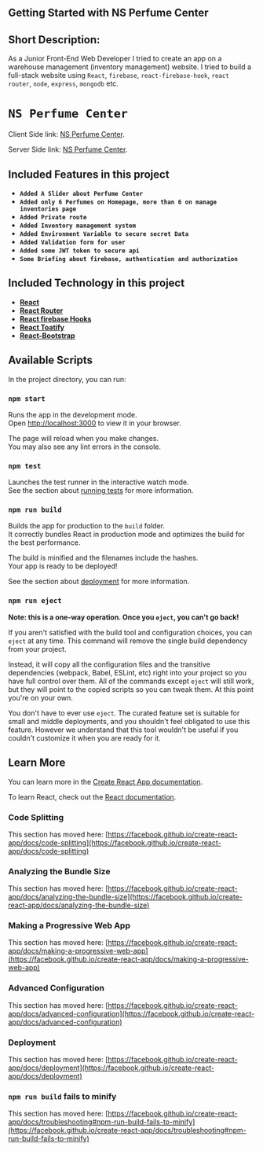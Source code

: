 ## Getting Started with NS Perfume Center
## Short Description: 
As a Junior Front-End Web Developer I tried to create an app on a warehouse management (inventory management) website. I tried to build a full-stack website using `React`, `firebase`, `react-firebase-hook`, `react router`, `node`, `express`, `mongodb` etc. 

# **`NS Perfume Center`**

Client Side link: [NS Perfume Center](https://ns-perfume-center.web.app/).

Server Side link: [NS Perfume Center](https://blooming-lowlands-86443.herokuapp.com/).

## Included Features in this project

- **`Added A Slider about Perfume Center`**
- **`Added only 6 Perfumes on Homepage, more than 6 on manage inventories page `**
- **`Added Private route`**
- **`Added Inventory management system`**
- **`Added Environment Variable to secure secret Data`**
- **`Added Validation form for user`**
- **`Added some JWT token to secure api`**
- **`Some Briefing about firebase, authentication and authorization`**

## Included Technology in this project

- **[React](https://reactjs.org/)**
- **[React Router](https://reactrouter.com/)**
- **[React firebase Hooks](https://github.com/CSFrequency/react-firebase-hooks)**
- **[React Toatify](https://toastify.org/en-US/)**
- **[React-Bootstrap](https://react-bootstrap.github.io/)**



## Available Scripts

In the project directory, you can run:

### `npm start`

Runs the app in the development mode.\
Open [http://localhost:3000](http://localhost:3000) to view it in your browser.

The page will reload when you make changes.\
You may also see any lint errors in the console.

### `npm test`

Launches the test runner in the interactive watch mode.\
See the section about [running tests](https://facebook.github.io/create-react-app/docs/running-tests) for more information.

### `npm run build`

Builds the app for production to the `build` folder.\
It correctly bundles React in production mode and optimizes the build for the best performance.

The build is minified and the filenames include the hashes.\
Your app is ready to be deployed!

See the section about [deployment](https://facebook.github.io/create-react-app/docs/deployment) for more information.

### `npm run eject`

**Note: this is a one-way operation. Once you `eject`, you can't go back!**

If you aren't satisfied with the build tool and configuration choices, you can `eject` at any time. This command will remove the single build dependency from your project.

Instead, it will copy all the configuration files and the transitive dependencies (webpack, Babel, ESLint, etc) right into your project so you have full control over them. All of the commands except `eject` will still work, but they will point to the copied scripts so you can tweak them. At this point you're on your own.

You don't have to ever use `eject`. The curated feature set is suitable for small and middle deployments, and you shouldn't feel obligated to use this feature. However we understand that this tool wouldn't be useful if you couldn't customize it when you are ready for it.

## Learn More

You can learn more in the [Create React App documentation](https://facebook.github.io/create-react-app/docs/getting-started).

To learn React, check out the [React documentation](https://reactjs.org/).

### Code Splitting

This section has moved here: [https://facebook.github.io/create-react-app/docs/code-splitting](https://facebook.github.io/create-react-app/docs/code-splitting)

### Analyzing the Bundle Size

This section has moved here: [https://facebook.github.io/create-react-app/docs/analyzing-the-bundle-size](https://facebook.github.io/create-react-app/docs/analyzing-the-bundle-size)

### Making a Progressive Web App

This section has moved here: [https://facebook.github.io/create-react-app/docs/making-a-progressive-web-app](https://facebook.github.io/create-react-app/docs/making-a-progressive-web-app)

### Advanced Configuration

This section has moved here: [https://facebook.github.io/create-react-app/docs/advanced-configuration](https://facebook.github.io/create-react-app/docs/advanced-configuration)

### Deployment

This section has moved here: [https://facebook.github.io/create-react-app/docs/deployment](https://facebook.github.io/create-react-app/docs/deployment)

### `npm run build` fails to minify

This section has moved here: [https://facebook.github.io/create-react-app/docs/troubleshooting#npm-run-build-fails-to-minify](https://facebook.github.io/create-react-app/docs/troubleshooting#npm-run-build-fails-to-minify)
